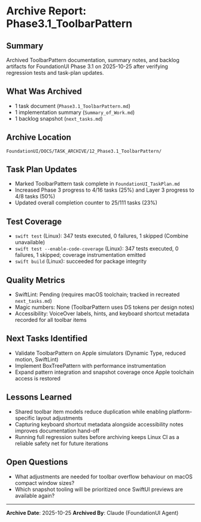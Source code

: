 # Archive Report: Phase3.1_ToolbarPattern

## Summary
Archived ToolbarPattern documentation, summary notes, and backlog artifacts for FoundationUI Phase 3.1 on 2025-10-25 after verifying regression tests and task-plan updates.

## What Was Archived
- 1 task document (`Phase3.1_ToolbarPattern.md`)
- 1 implementation summary (`Summary_of_Work.md`)
- 1 backlog snapshot (`next_tasks.md`)

## Archive Location
`FoundationUI/DOCS/TASK_ARCHIVE/12_Phase3.1_ToolbarPattern/`

## Task Plan Updates
- Marked ToolbarPattern task complete in `FoundationUI_TaskPlan.md`
- Increased Phase 3 progress to 4/16 tasks (25%) and Layer 3 progress to 4/8 tasks (50%)
- Updated overall completion counter to 25/111 tasks (23%)

## Test Coverage
- `swift test` (Linux): 347 tests executed, 0 failures, 1 skipped (Combine unavailable)
- `swift test --enable-code-coverage` (Linux): 347 tests executed, 0 failures, 1 skipped; coverage instrumentation emitted
- `swift build` (Linux): succeeded for package integrity

## Quality Metrics
- SwiftLint: Pending (requires macOS toolchain; tracked in recreated `next_tasks.md`)
- Magic numbers: None (ToolbarPattern uses DS tokens per design notes)
- Accessibility: VoiceOver labels, hints, and keyboard shortcut metadata recorded for all toolbar items

## Next Tasks Identified
- Validate ToolbarPattern on Apple simulators (Dynamic Type, reduced motion, SwiftLint)
- Implement BoxTreePattern with performance instrumentation
- Expand pattern integration and snapshot coverage once Apple toolchain access is restored

## Lessons Learned
- Shared toolbar item models reduce duplication while enabling platform-specific layout adjustments
- Capturing keyboard shortcut metadata alongside accessibility notes improves documentation hand-off
- Running full regression suites before archiving keeps Linux CI as a reliable safety net for future iterations

## Open Questions
- What adjustments are needed for toolbar overflow behaviour on macOS compact window sizes?
- Which snapshot tooling will be prioritized once SwiftUI previews are available again?

---
**Archive Date**: 2025-10-25
**Archived By**: Claude (FoundationUI Agent)
